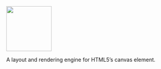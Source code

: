 <img src="https://rawgit.com/thure/lumine/master/docs/assets/lumine.svg" height="120"/>

A layout and rendering engine for HTML5’s canvas element.
